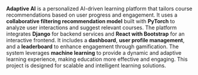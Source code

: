 **Adaptive AI** is a personalized AI-driven learning platform that tailors course recommendations based on user progress and engagement. It uses a **collaborative filtering recommendation model** built with **PyTorch** to analyze user interactions and suggest relevant courses. The platform integrates **Django** for backend services and **React with Bootstrap** for an interactive frontend. It includes a **dashboard**, **user profile management**, and a **leaderboard** to enhance engagement through gamification. The system leverages **machine learning** to provide a dynamic and adaptive learning experience, making education more effective and engaging. This project is designed for scalable and intelligent learning solutions.
